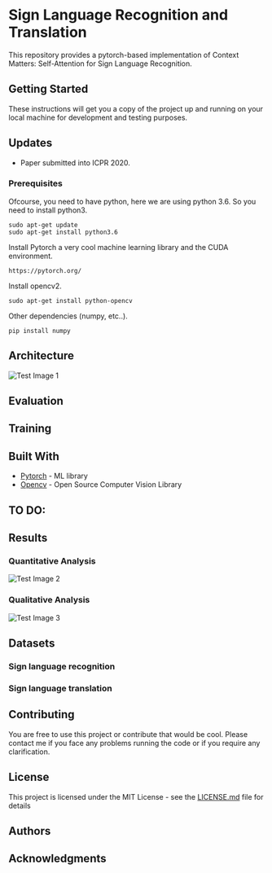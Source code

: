 # Sign Language Recognition and Translation 

This repository provides a pytorch-based implementation of Context Matters: Self-Attention for Sign Language Recognition.

## Getting Started

These instructions will get you a copy of the project up and running on your local machine for development and testing purposes. 

## Updates

* Paper submitted into ICPR 2020.
  

### Prerequisites

Ofcourse, you need to have python, here we are using python 3.6. So you need to install python3.

```
sudo apt-get update
sudo apt-get install python3.6
```

Install Pytorch a very cool machine learning library and the CUDA environment. 

```
https://pytorch.org/
```

Install opencv2.
```
sudo apt-get install python-opencv
```

Other dependencies (numpy, etc..).
```
pip install numpy
```


## Architecture

![Test Image 1](https://github.com/faresbs/slrt/blob/master/images/arch.png)

## Evaluation 


## Training

## Built With

* [Pytorch](https://pytorch.org/) - ML library
* [Opencv](https://opencv.org/) - Open Source Computer Vision Library

## TO DO:

## Results

### Quantitative Analysis

![Test Image 2](https://github.com/faresbs/slrt/blob/master/images/table.png)

### Qualitative Analysis

![Test Image 3](https://github.com/faresbs/slrt/blob/master/images/heatmap.png)

## Datasets

### Sign language recognition

### Sign language translation


## Contributing

You are free to use this project or contribute that would be cool. Please contact me if you face any problems running the code or if you require any clarification.

## License

This project is licensed under the MIT License - see the [LICENSE.md](LICENSE.md) file for details

## Authors


## Acknowledgments




